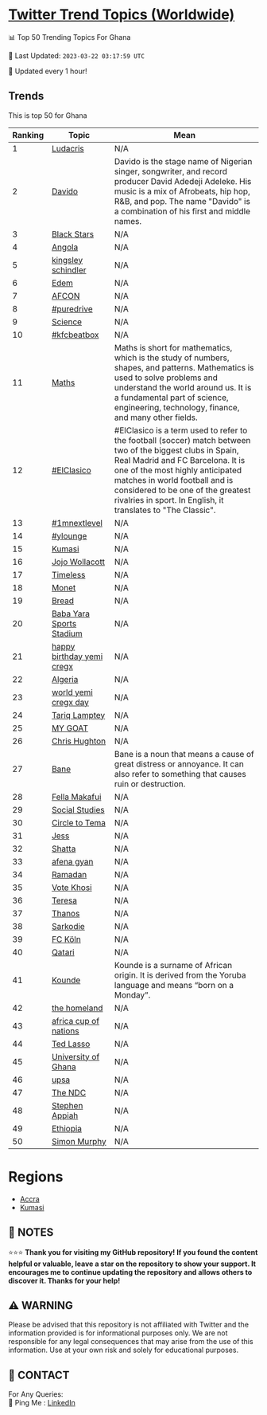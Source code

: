 [Twitter Trend Topics (Worldwide)](https://github.com/ErcinDedeoglu/Twitter-Trend-Topics)
==========


📊 Top 50 Trending Topics For Ghana

📆 Last Updated: `2023-03-22 03:17:59 UTC`

🔧 Updated every 1 hour!


## Trends

This is top 50 for Ghana

| Ranking | Topic | Mean |
| ------- | ------------ | ------------ |
| 1 | [Ludacris](http://twitter.com/search?q=Ludacris) | N/A |
| 2 | [Davido](http://twitter.com/search?q=Davido) | Davido is the stage name of Nigerian singer, songwriter, and record producer David Adedeji Adeleke. His music is a mix of Afrobeats, hip hop, R&B, and pop. The name "Davido" is a combination of his first and middle names. |
| 3 | [Black Stars](http://twitter.com/search?q=Black+Stars) | N/A |
| 4 | [Angola](http://twitter.com/search?q=Angola) | N/A |
| 5 | [kingsley schindler](http://twitter.com/search?q=kingsley+schindler) | N/A |
| 6 | [Edem](http://twitter.com/search?q=Edem) | N/A |
| 7 | [AFCON](http://twitter.com/search?q=AFCON) | N/A |
| 8 | [#puredrive](http://twitter.com/search?q=%23puredrive) | N/A |
| 9 | [Science](http://twitter.com/search?q=Science) | N/A |
| 10 | [#kfcbeatbox](http://twitter.com/search?q=%23kfcbeatbox) | N/A |
| 11 | [Maths](http://twitter.com/search?q=Maths) | Maths is short for mathematics, which is the study of numbers, shapes, and patterns. Mathematics is used to solve problems and understand the world around us. It is a fundamental part of science, engineering, technology, finance, and many other fields. |
| 12 | [#ElClasico](http://twitter.com/search?q=%23ElClasico) | #ElClasico is a term used to refer to the football (soccer) match between two of the biggest clubs in Spain, Real Madrid and FC Barcelona. It is one of the most highly anticipated matches in world football and is considered to be one of the greatest rivalries in sport. In English, it translates to "The Classic". |
| 13 | [#1mnextlevel](http://twitter.com/search?q=%231mnextlevel) | N/A |
| 14 | [#ylounge](http://twitter.com/search?q=%23ylounge) | N/A |
| 15 | [Kumasi](http://twitter.com/search?q=Kumasi) | N/A |
| 16 | [Jojo Wollacott](http://twitter.com/search?q=Jojo+Wollacott) | N/A |
| 17 | [Timeless](http://twitter.com/search?q=Timeless) | N/A |
| 18 | [Monet](http://twitter.com/search?q=Monet) | N/A |
| 19 | [Bread](http://twitter.com/search?q=Bread) | N/A |
| 20 | [Baba Yara Sports Stadium](http://twitter.com/search?q=Baba+Yara+Sports+Stadium) | N/A |
| 21 | [happy birthday yemi cregx](http://twitter.com/search?q=happy+birthday+yemi+cregx) | N/A |
| 22 | [Algeria](http://twitter.com/search?q=Algeria) | N/A |
| 23 | [world yemi cregx day](http://twitter.com/search?q=world+yemi+cregx+day) | N/A |
| 24 | [Tariq Lamptey](http://twitter.com/search?q=Tariq+Lamptey) | N/A |
| 25 | [MY GOAT](http://twitter.com/search?q=MY+GOAT) | N/A |
| 26 | [Chris Hughton](http://twitter.com/search?q=Chris+Hughton) | N/A |
| 27 | [Bane](http://twitter.com/search?q=Bane) | Bane is a noun that means a cause of great distress or annoyance. It can also refer to something that causes ruin or destruction. |
| 28 | [Fella Makafui](http://twitter.com/search?q=Fella+Makafui) | N/A |
| 29 | [Social Studies](http://twitter.com/search?q=Social+Studies) | N/A |
| 30 | [Circle to Tema](http://twitter.com/search?q=Circle+to+Tema) | N/A |
| 31 | [Jess](http://twitter.com/search?q=Jess) | N/A |
| 32 | [Shatta](http://twitter.com/search?q=Shatta) | N/A |
| 33 | [afena gyan](http://twitter.com/search?q=afena+gyan) | N/A |
| 34 | [Ramadan](http://twitter.com/search?q=Ramadan) | N/A |
| 35 | [Vote Khosi](http://twitter.com/search?q=Vote+Khosi) | N/A |
| 36 | [Teresa](http://twitter.com/search?q=Teresa) | N/A |
| 37 | [Thanos](http://twitter.com/search?q=Thanos) | N/A |
| 38 | [Sarkodie](http://twitter.com/search?q=Sarkodie) | N/A |
| 39 | [FC Köln](http://twitter.com/search?q=FC+K%c3%b6ln) | N/A |
| 40 | [Qatari](http://twitter.com/search?q=Qatari) | N/A |
| 41 | [Kounde](http://twitter.com/search?q=Kounde) | Kounde is a surname of African origin. It is derived from the Yoruba language and means “born on a Monday”. |
| 42 | [the homeland](http://twitter.com/search?q=the+homeland) | N/A |
| 43 | [africa cup of nations](http://twitter.com/search?q=africa+cup+of+nations) | N/A |
| 44 | [Ted Lasso](http://twitter.com/search?q=Ted+Lasso) | N/A |
| 45 | [University of Ghana](http://twitter.com/search?q=University+of+Ghana) | N/A |
| 46 | [upsa](http://twitter.com/search?q=upsa) | N/A |
| 47 | [The NDC](http://twitter.com/search?q=The+NDC) | N/A |
| 48 | [Stephen Appiah](http://twitter.com/search?q=Stephen+Appiah) | N/A |
| 49 | [Ethiopia](http://twitter.com/search?q=Ethiopia) | N/A |
| 50 | [Simon Murphy](http://twitter.com/search?q=Simon+Murphy) | N/A |



# Regions

* [Accra](</Ghana/Accra.md>)
* [Kumasi](</Ghana/Kumasi.md>)



## 📝 NOTES

⭐⭐⭐ **Thank you for visiting my GitHub repository! If you found the content helpful or valuable, leave a star on the repository to show your support. It encourages me to continue updating the repository and allows others to discover it. Thanks for your help!**


## ⚠️ WARNING

Please be advised that this repository is not affiliated with Twitter and the information provided is for informational purposes only. We are not responsible for any legal consequences that may arise from the use of this information. Use at your own risk and solely for educational purposes.


## 📨 CONTACT

 For Any Queries:  
            🏓 Ping Me : [LinkedIn](https://www.linkedin.com/in/ercindedeoglu/)
